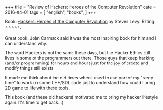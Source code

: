 +++
title = "Review of Hackers: Heroes of the Computer Revolution"
date = 2016-04-01
tags = [
    "english",
    "books",
]
+++

Book: [Hackers: Heroes of the Computer Revolution](https://www.goodreads.com/book/show/56829) by Steven Levy. Rating: ⭐️⭐️⭐️⭐️⭐️.

Great book. John Carmack said it was the most inspiring book for him and I can understand why.

The word Hackers is not the same these days, but the Hacker Ethics still lives in some of the programmers out there. Those guys that keep hacking (and/or programming) for hours and hours just for the joy of create and modify things still exists.

It made me think about the old times when I used to use part of my "sleep time" to work on some C++/SDL code just to understand how could I bring 2D game to life with these tools.

This book (and these old hackers) motivated me to bring my hacker lifestyle again. It's time to get back. :)
